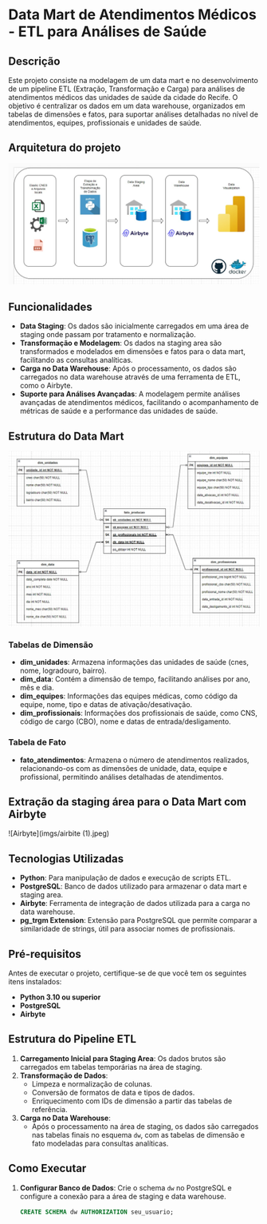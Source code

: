 # Data Mart de Atendimentos Médicos - ETL para Análises de Saúde

## Descrição

Este projeto consiste na modelagem de um data mart e no desenvolvimento de um pipeline ETL (Extração, Transformação e Carga) para análises de atendimentos médicos das unidades de saúde da cidade do Recife. O objetivo é centralizar os dados em um data warehouse, organizados em tabelas de dimensões e fatos, para suportar análises detalhadas no nível de atendimentos, equipes, profissionais e unidades de saúde.

## Arquitetura do projeto
![Arquieterura](imgs/dw_arch.jpeg)

## Funcionalidades

- **Data Staging**: Os dados são inicialmente carregados em uma área de staging onde passam por tratamento e normalização.
- **Transformação e Modelagem**: Os dados na staging area são transformados e modelados em dimensões e fatos para o data mart, facilitando as consultas analíticas.
- **Carga no Data Warehouse**: Após o processamento, os dados são carregados no data warehouse através de uma ferramenta de ETL, como o Airbyte.
- **Suporte para Análises Avançadas**: A modelagem permite análises avançadas de atendimentos médicos, facilitando o acompanhamento de métricas de saúde e a performance das unidades de saúde.

## Estrutura do Data Mart

![Modelo Star Schema](imgs/modelo_cnes_puc.jpeg)

### Tabelas de Dimensão

- **dim_unidades**: Armazena informações das unidades de saúde (cnes, nome, logradouro, bairro).
- **dim_data**: Contém a dimensão de tempo, facilitando análises por ano, mês e dia.
- **dim_equipes**: Informações das equipes médicas, como código da equipe, nome, tipo e datas de ativação/desativação.
- **dim_profissionais**: Informações dos profissionais de saúde, como CNS, código de cargo (CBO), nome e datas de entrada/desligamento.

### Tabela de Fato

- **fato_atendimentos**: Armazena o número de atendimentos realizados, relacionando-os com as dimensões de unidade, data, equipe e profissional, permitindo análises detalhadas de atendimentos.

## Extração da staging área para o Data Mart com Airbyte
![Airbyte](imgs/airbite (1).jpeg)

## Tecnologias Utilizadas

- **Python**: Para manipulação de dados e execução de scripts ETL.
- **PostgreSQL**: Banco de dados utilizado para armazenar o data mart e staging area.
- **Airbyte**: Ferramenta de integração de dados utilizada para a carga no data warehouse.
- **pg_trgm Extension**: Extensão para PostgreSQL que permite comparar a similaridade de strings, útil para associar nomes de profissionais.

## Pré-requisitos

Antes de executar o projeto, certifique-se de que você tem os seguintes itens instalados:

- **Python 3.10 ou superior**
- **PostgreSQL**
- **Airbyte**

## Estrutura do Pipeline ETL

1. **Carregamento Inicial para Staging Area**: Os dados brutos são carregados em tabelas temporárias na área de staging.
2. **Transformação de Dados**:
   - Limpeza e normalização de colunas.
   - Conversão de formatos de data e tipos de dados.
   - Enriquecimento com IDs de dimensão a partir das tabelas de referência.
3. **Carga no Data Warehouse**:
   - Após o processamento na área de staging, os dados são carregados nas tabelas finais no esquema `dw`, com as tabelas de dimensão e fato modeladas para consultas analíticas.

## Como Executar

1. **Configurar Banco de Dados**: Crie o schema `dw` no PostgreSQL e configure a conexão para a área de staging e data warehouse.
   ```sql
   CREATE SCHEMA dw AUTHORIZATION seu_usuario;

